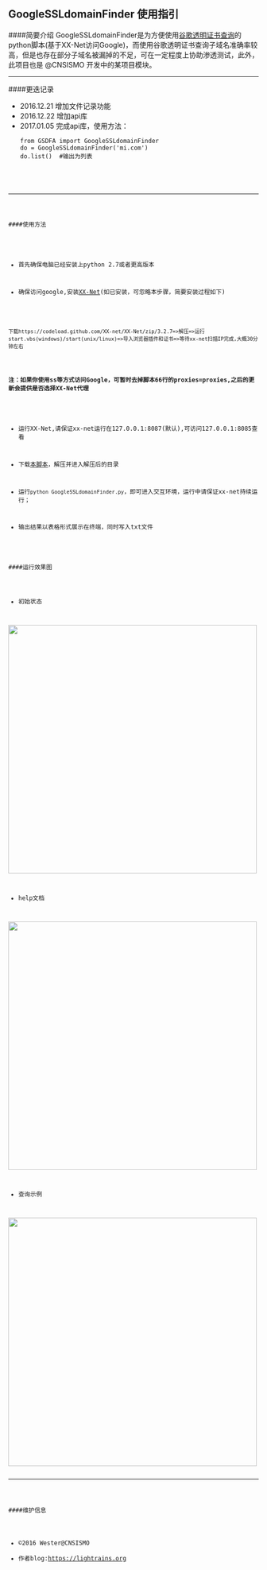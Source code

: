 ## GoogleSSLdomainFinder 使用指引


####简要介绍
GoogleSSLdomainFinder是为方便使用<a href="https://www.google.com/transparencyreport/" target="_blank">谷歌透明证书查询</a>的python脚本(基于XX-Net访问Google)，而使用谷歌透明证书查询子域名准确率较高，但是也存在部分子域名被漏掉的不足，可在一定程度上协助渗透测试，此外，此项目也是 @CNSISMO 开发中的某项目模块。

<hr>

####更迭记录

- 2016.12.21 增加文件记录功能
- 2016.12.22 增加api库
- 2017.01.05 完成api库，使用方法：
  <pre><code>from GSDFA import GoogleSSLdomainFinder
  do = GoogleSSLdomainFinder('mi.com')
  do.list()  #输出为列表
<hr>

####使用方法

- 首先确保电脑已经安装上python 2.7或者更高版本

- 确保访问google,安装[XX-Net](https://github.com/XX-net/XX-Net/wiki/%E4%B8%AD%E6%96%87%E6%96%87%E6%A1%A3)(如已安装，可忽略本步骤，简要安装过程如下)<br>
<pre><code>下载https://codeload.github.com/XX-net/XX-Net/zip/3.2.7=>解压=>运行start.vbs(windows)/start(unix/linux)=>导入浏览器插件和证书=>等待xx-net扫描IP完成,大概30分钟左右
</code></pre>
**注：如果你使用ss等方式访问Google，可暂时去掉脚本66行的proxies=proxies,之后的更新会提供是否选择XX-Net代理**

- 运行XX-Net,请保证xx-net运行在127.0.0.1:8087(默认),可访问127.0.0.1:8085查看

- 下载[本脚本](https://github.com/We5ter/GoogleSSLdomainFinder/archive/master.zip)，解压并进入解压后的目录

- 运行`python GoogleSSLdomainFinder.py`，即可进入交互环境，运行中请保证xx-net持续运行；

- 输出结果以表格形式展示在终端，同时写入txt文件

####运行效果图

- 初始状态

<img src="https://github.com/We5ter/GoogleSSLdomainFinder/blob/master/example/ex1.png" width="500px">

- help文档

<img src="https://github.com/We5ter/GoogleSSLdomainFinder/blob/master/example/ex3.png" width="500px">

- 查询示例

<img src="https://github.com/We5ter/GoogleSSLdomainFinder/blob/master/example/ex2.png" width="500px">


<hr>

####维护信息
- &copy;2016 Wester@CNSISMO
- 作者blog:<a href="https://lightrains.org" target="_blank">https://lightrains.org</a>
